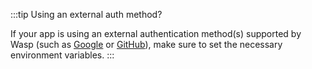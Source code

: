 :::tip Using an external auth method?

If your app is using an external authentication method(s) supported by Wasp (such as [Google](/docs/auth/social-auth/google#4-adding-environment-variables) or [GitHub](/docs/auth/social-auth/github#4-adding-environment-variables)), make sure to set the necessary environment variables.
:::
